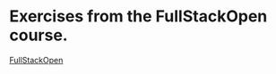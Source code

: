 # Exercises from the FullStackOpen course. 
<a target="_blank" href="https://www.fullstackopen.com/en"> FullStackOpen </a>
